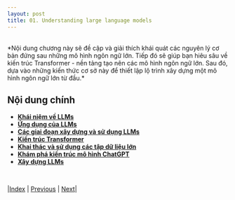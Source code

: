 ```yaml
---
layout: post
title: 01. Understanding large language models
---
```


<br>
*Nội dung chương này sẽ đề cập và giải thích khái quát các nguyên lý cơ bản đứng sau những mô hình ngôn ngữ lớn. Tiếp đó sẽ giúp bạn hiêu sâu về kiến trúc Transformer - nền tảng tạo nên các mô hình ngôn ngữ lớn. Sau đó, dựa vào những kiến thức cơ sở này để thiết lập lộ trình xây dựng một mô hình ngôn ngữ lớn từ đầu.* 

## Nội dung chính

+ [**Khái niệm về LLMs**]()
+ [**Ứng dụng của LLMs**]()
+ [**Các giai đoạn xây dựng và sử dụng LLMs**]()
+ [**Kiến trúc Transformer**]()
+ [**Khai thác và sử dụng các tập dữ liệu lớn**]()
+ [**Khám phá kiến trúc mô hình ChatGPT**]()
+ [**Xây dựng LLMs**]() 






<br/>

|[Index](../../) | [Previous](../probabilityreview/) | [Next](../../representation/directed/)|